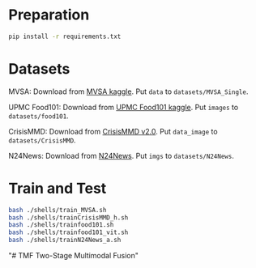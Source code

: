 # Preparation

```bash
pip install -r requirements.txt
```

# Datasets

MVSA: Download from [MVSA kaggle](https://www.kaggle.com/datasets/vincemarcs/mvsasingle). Put `data` to `datasets/MVSA_Single`.

UPMC Food101: Download from [UPMC Food101 kaggle](https://www.kaggle.com/datasets/gianmarco96/upmcfood101). Put `images` to `datasets/food101`.

CrisisMMD: Download from [CrisisMMD v2.0](https://crisisnlp.qcri.org/data/crisismmd/CrisisMMD_v2.0.tar.gz). Put `data_image` to `datasets/CrisisMMD`.

N24News: Download from [N24News](https://github.com/billywzh717/N24News). Put `imgs` to `datasets/N24News`.

# Train and Test

```bash
bash ./shells/train_MVSA.sh
bash ./shells/trainCrisisMMD_h.sh
bash ./shells/trainfood101.sh
bash ./shells/trainfood101_vit.sh
bash ./shells/trainN24News_a.sh
```
"# TMF Two-Stage Multimodal Fusion" 
